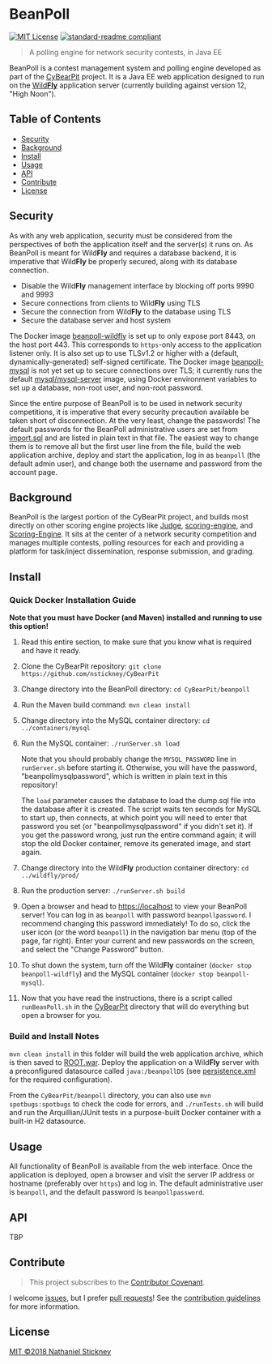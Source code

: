 # BeanPoll

[![MIT License](https://img.shields.io/badge/license-MIT-blue.svg)](https://opensource.org/licenses/MIT "MIT License") [![standard-readme compliant](https://img.shields.io/badge/readme%20style-standard-brightgreen.svg)](https://github.com/RichardLitt/standard-readme "RichardLitt/standard-readme")

> A polling engine for network security contests, in Java EE

BeanPoll is a contest management system and polling engine developed as part of the [CyBearPit](https://github./com/nstickney/CyBearPit "nstickney/CyBearPit") project. It is a Java EE web application designed to run on the [Wild**Fly**](http://wildfly.org "WildFly") application server (currently building against version 12, "High Noon").  

## Table of Contents

- [Security](#security)
- [Background](#background)
- [Install](#install)
- [Usage](#usage)
- [API](#api)
- [Contribute](#contribute)
- [License](#license)

## Security

As with any web application, security must be considered from the perspectives of both the application itself and the  server(s) it runs on. As BeanPoll is meant for Wild**Fly** and requires a database backend, it is imperative that Wild**Fly** be properly secured, along with its database connection.
* Disable the Wild**Fly** management interface by blocking off ports 9990 and 9993
* Secure connections from clients to Wild**Fly** using TLS
* Secure the connection from Wild**Fly** to the database using TLS
* Secure the database server and host system

The Docker image [beanpoll-wildfly](../containers/wildfly/prod "beanpoll-wildfly") is set up to only expose port 8443, on the host port 443. This corresponds to `https`-only access to the application listener only. It is also set up to use TLSv1.2 or higher with a (default, dynamically-generated) self-signed certificate. The Docker image [beanpoll-mysql](../containers/mysql "beanpoll-mysql") is not yet set up to secure connections over TLS; it currently runs the default [mysql/mysql-server](https://hub.docker.com/r/mysql/mysql-server/ "Docker: mysql/mysql-server") image, using Docker environment variables to set up a database, non-root user, and non-root password.

Since the entire purpose of BeanPoll is to be used in network security competitions, it is imperative that every security precaution available be taken short of disconnection. At the very least, change the passwords! The default passwords for the BeanPoll administrative users are set from [import.sql](src/main/resources/import.sql "import.sql") and are listed in plain text in that file. The easiest way to change them is to remove all but the first user line from the file, build the web application archive, deploy and start the application, log in as `beanpoll` (the default admin user), and change both the username and password from the account page.

## Background

BeanPoll is the largest portion of the CyBearPit project, and builds most directly on other scoring engine projects like [Judge](https://github.com/cobbr/judge "cobbr/judge"), [scoring-engine](https://github.com/pwnbus/scoring_engine "pwnbus/scoring_engine"), and [Scoring-Engine](https://github.com/reedwilkins/Scoring-Engine "reedwilkins/Scoring-Engine"). It sits at the center of a network security competition and manages multiple contests, polling resources for each and providing a platform for task/inject dissemination, response submission, and grading.

## Install

### Quick Docker Installation Guide
**Note that you must have Docker (and Maven) installed and running to use this option!**

1) Read this entire section, to make sure that you know what is required and have it ready.

1) Clone the CyBearPit repository: `git clone https://github.com/nstickney/CyBearPit`

1) Change directory into the BeanPoll directory: `cd CyBearPit/beanpoll`

1) Run the Maven build command: `mvn clean install`

1) Change directory into the MySQL container directory: `cd ../containers/mysql`

1) Run the MySQL container: `./runServer.sh load`

    Note that you should probably change the `MYSQL_PASSWORD` line in `runServer.sh` before starting it. Otherwise, you will have the password, "beanpollmysqlpassword", which is written in plain text in this repository!

    The `load` parameter causes the database to load the dump.sql file into the database after it is created. The script waits ten seconds for MySQL to start up, then connects, at which point you will need to enter that password you set (or "beanpollmysqlpassword" if you didn't set it). If you get the password wrong, just run the entire command again; it will stop the old Docker container, remove its generated image, and start again.

1) Change directory into the Wild**Fly** production container directory: `cd ../wildfly/prod/`

1) Run the production server: `./runServer.sh build`

1) Open a browser and head to [https://localhost](https://localhost "localhost") to view your BeanPoll server! You can log in as `beanpoll` with password `beanpollpassword`. I recommend changing this password immediately! To do so, click the user icon (or the word `beanpoll`) in the navigation bar menu (top of the page, far right). Enter your current and new passwords on the screen, and select the "Change Password" button.

1) To shut down the system, turn off the Wild**Fly** container (`docker stop beanpoll-wildfly`) and the MySQL container (`docker stop beanpoll-mysql`).

1) Now that you have read the instructions, there is a script called `runBeanPoll.sh` in the [CyBearPit](https://github.com/nstickney/CyBearPit "nstickney/CyBearPit") directory that will do everything but open a browser for you.

### Build and Install Notes

`mvn clean install` in this folder will build the web application archive, which is then saved to [ROOT.war](target/ROOT.war "target/ROOT.war"). Deploy the application on a Wild**Fly** server with a preconfigured datasource called `java:/beanpollDS` (see [persistence.xml](src/main/resources/META-INF/persistence.xml "persistence.xml") for the required configuration).

From the `CyBearPit/beanpoll` directory, you can also use `mvn spotbugs:spotbugs` to check the code for errors, and `./runTests.sh` will build and run the Arquillian/JUnit tests in a purpose-built Docker container with a built-in H2 datasource.

## Usage

All functionality of BeanPoll is available from the web interface. Once the application is deployed, open a browser and visit the server IP address or hostname (preferably over `https`) and log in. The default administrative user is `beanpoll`, and the default password is `beanpollpassword`.

## API

TBP

## Contribute

> This project subscribes to the [Contributor Covenant](CODE_OF_CONDUCT.md "Code of Conduct").

I welcome [issues](../docs/issue_template.md "Issue template"), but I prefer [pull requests](../docs/pull_request_template.md "Pull request template")! See the [contribution guidelines](../docs/contributing.md "Contributing") for more information.

## License

[MIT ©2018 Nathaniel Stickney](LICENSE)
